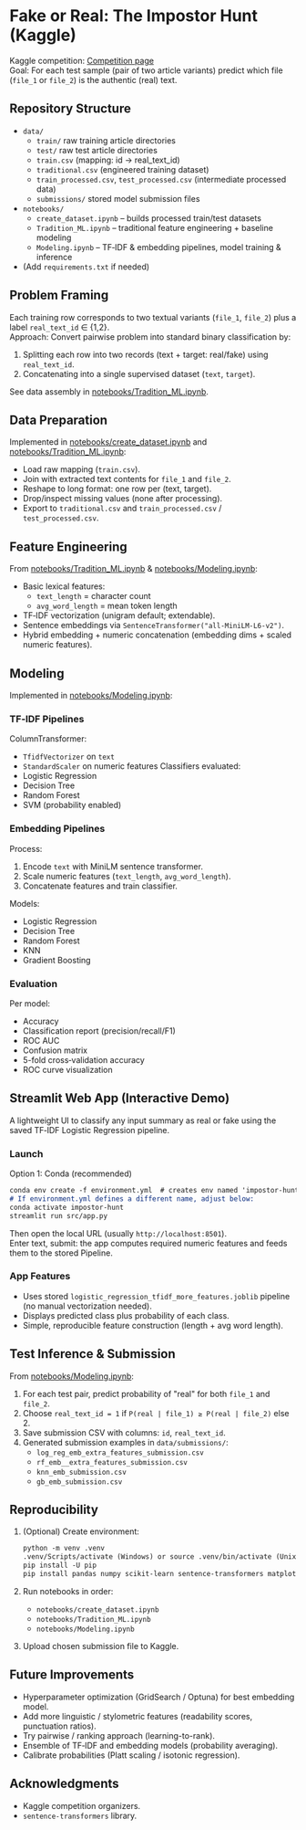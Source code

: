 # Fake or Real: The Impostor Hunt (Kaggle)

Kaggle competition: [Competition page](https://www.kaggle.com/competitions/fake-or-real-the-impostor-hunt)  
Goal: For each test sample (pair of two article variants) predict which file (`file_1` or `file_2`) is the authentic (real) text.

## Repository Structure

- `data/`
  - `train/` raw training article directories
  - `test/` raw test article directories
  - `train.csv` (mapping: id → real_text_id)
  - `traditional.csv` (engineered training dataset)
  - `train_processed.csv`, `test_processed.csv` (intermediate processed data)
  - `submissions/` stored model submission files
- `notebooks/`
  - `create_dataset.ipynb` – builds processed train/test datasets
  - `Tradition_ML.ipynb` – traditional feature engineering + baseline modeling
  - `Modeling.ipynb` – TF‑IDF & embedding pipelines, model training & inference
- (Add `requirements.txt` if needed)

## Problem Framing

Each training row corresponds to two textual variants (`file_1`, `file_2`) plus a label `real_text_id` ∈ {1,2}.  
Approach: Convert pairwise problem into standard binary classification by:

1. Splitting each row into two records (text + target: real/fake) using `real_text_id`.
2. Concatenating into a single supervised dataset (`text`, `target`).

See data assembly in [notebooks/Tradition_ML.ipynb](notebooks/Tradition_ML.ipynb).

## Data Preparation

Implemented in [notebooks/create_dataset.ipynb](notebooks/create_dataset.ipynb) and [notebooks/Tradition_ML.ipynb](notebooks/Tradition_ML.ipynb):

- Load raw mapping (`train.csv`).
- Join with extracted text contents for `file_1` and `file_2`.
- Reshape to long format: one row per (text, target).
- Drop/inspect missing values (none after processing).
- Export to `traditional.csv` and `train_processed.csv` / `test_processed.csv`.

## Feature Engineering

From [notebooks/Tradition_ML.ipynb](notebooks/Tradition_ML.ipynb) & [notebooks/Modeling.ipynb](notebooks/Modeling.ipynb):

- Basic lexical features:
  - `text_length` = character count
  - `avg_word_length` = mean token length
- TF‑IDF vectorization (unigram default; extendable).
- Sentence embeddings via `SentenceTransformer("all-MiniLM-L6-v2")`.
- Hybrid embedding + numeric concatenation (embedding dims + scaled numeric features).

## Modeling

Implemented in [notebooks/Modeling.ipynb](notebooks/Modeling.ipynb):

### TF‑IDF Pipelines

ColumnTransformer:

- `TfidfVectorizer` on `text`
- `StandardScaler` on numeric features
Classifiers evaluated:
- Logistic Regression
- Decision Tree
- Random Forest
- SVM (probability enabled)

### Embedding Pipelines

Process:

1. Encode `text` with MiniLM sentence transformer.
2. Scale numeric features (`text_length`, `avg_word_length`).
3. Concatenate features and train classifier.

Models:

- Logistic Regression
- Decision Tree
- Random Forest
- KNN
- Gradient Boosting

### Evaluation

Per model:

- Accuracy
- Classification report (precision/recall/F1)
- ROC AUC
- Confusion matrix
- 5-fold cross‑validation accuracy
- ROC curve visualization

## Streamlit Web App (Interactive Demo)

A lightweight UI to classify any input summary as real or fake using the saved TF‑IDF Logistic Regression pipeline.

### Launch

Option 1: Conda (recommended)

```markdown
conda env create -f environment.yml  # creates env named 'impostor-hunt'
# If environment.yml defines a different name, adjust below:
conda activate impostor-hunt
streamlit run src/app.py
```

Then open the local URL (usually `http://localhost:8501`).  
Enter text, submit: the app computes required numeric features and feeds them to the stored Pipeline.

### App Features

- Uses stored `logistic_regression_tfidf_more_features.joblib` pipeline (no manual vectorization needed).
- Displays predicted class plus probability of each class.
- Simple, reproducible feature construction (length + avg word length).

## Test Inference & Submission

From [notebooks/Modeling.ipynb](notebooks/Modeling.ipynb):

1. For each test pair, predict probability of "real" for both `file_1` and `file_2`.
2. Choose `real_text_id = 1` if `P(real | file_1) ≥ P(real | file_2)` else 2.
3. Save submission CSV with columns: `id`, `real_text_id`.
4. Generated submission examples in `data/submissions/`:
   - `log_reg_emb_extra_features_submission.csv`
   - `rf_emb__extra_features_submission.csv`
   - `knn_emb_submission.csv`
   - `gb_emb_submission.csv`

## Reproducibility

1. (Optional) Create environment:

   ```markdown
   python -m venv .venv
   .venv/Scripts/activate (Windows) or source .venv/bin/activate (Unix)
   pip install -U pip
   pip install pandas numpy scikit-learn sentence-transformers matplotlib
   ```

2. Run notebooks in order:
   - `notebooks/create_dataset.ipynb`
   - `notebooks/Tradition_ML.ipynb`
   - `notebooks/Modeling.ipynb`
3. Upload chosen submission file to Kaggle.

## Future Improvements

- Hyperparameter optimization (GridSearch / Optuna) for best embedding model.
- Add more linguistic / stylometric features (readability scores, punctuation ratios).
- Try pairwise / ranking approach (learning-to-rank).
- Ensemble of TF‑IDF and embedding models (probability averaging).
- Calibrate probabilities (Platt scaling / isotonic regression).

## Acknowledgments

- Kaggle competition organizers.
- `sentence-transformers` library.
